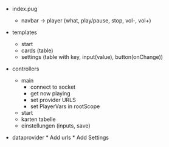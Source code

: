 * index.pug
	* navbar -> player (what, play/pause, stop, vol-, vol+)

* templates
	* start
	* cards (table)
	* settings (table with key, input(value), button(onChange))

* controllers
	* main
		* connect to socket
		* get now playing
		* set provider URLS
		* set PlayerVars in rootScope
	* start
	* karten tabelle
	* einstellungen (inputs, save)

* dataprovider
		* Add urls
		* Add Settings